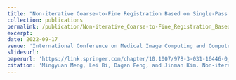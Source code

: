 ```yaml
---
title: "Non-iterative Coarse-to-Fine Registration Based on Single-Pass Deep Cumulative Learning"
collection: publications
permalink: /publication/Non-iterative_Coarse-to-Fine_Registration_Based_on_Single-Pass_Deep_Cumulative_Learning
excerpt: 
date: 2022-09-17
venue: 'International Conference on Medical Image Computing and Computer-Assisted Intervention'
slidesurl: 
paperurl: 'https://link.springer.com/chapter/10.1007/978-3-031-16446-0_9'
citation: 'Mingyuan Meng, Lei Bi, Dagan Feng, and Jinman Kim. Non-iterative Coarse-to-Fine Registration Based on Single-Pass Deep Cumulative Learning. In International Conference on Medical Image Computing and Computer-Assisted Intervention (MICCAI), pages 88-97, 2022.'
---
```


